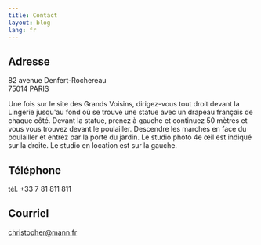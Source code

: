 ```yaml
---
title: Contact
layout: blog
lang: fr
---
```


## Adresse

82 avenue Denfert-Rochereau  
75014 PARIS

Une fois sur le site des Grands Voisins, dirigez-vous tout droit devant la Lingerie jusqu'au fond où se trouve une statue avec un drapeau français de chaque côté. Devant la statue, prenez à gauche et continuez 50 mètres et vous vous trouvez devant le poulailler. Descendre les marches en face du poulailler et entrez par la porte du jardin. Le studio photo 4e œil est indiqué sur la droite. Le studio en location est sur la gauche.

## Téléphone

tél. +33 7 81 811 811

## Courriel

[christopher@mann.fr](mailto:christopher@mann.fr)